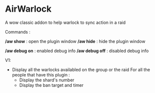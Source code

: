 # AirWarlock
A wow classic addon to help warlock to sync action in a raid

Commands :

**/aw show** : open the plugin window
**/aw hide** : hide the plugin window

**/aw debug on** : enabled debug info
**/aw debug off** : disabled debug info


V1:

- Display all the warlocks availabled on the group or the raid
For all the people that have this plugin :
    - Display the shard's number
    - Display the ban target and timer
